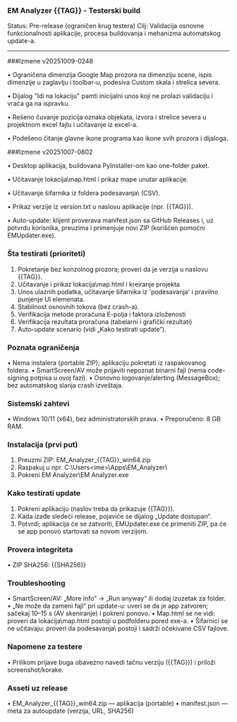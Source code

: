 ### **EM Analyzer {{TAG}} - Testerski build**

Status: Pre-release (ograničen krug testera)
Cilj: Validacija osnovne funkcionalnosti aplikacije, procesa buildovanja i mehanizma automatskog update-a.
________________________________________

###Izmene v20251009-0248

• Ograničena dimenzija Google Map prozora na dimenziju scene, ispis dimenzije u zaglavlju i toolbar-u, podesiva Custom skala i strelica severa.

• Dijalog "Idi na lokaciju" pamti inicijalni unos koji ne prolazi validaciju i vraća ga na ispravku.

• Rešeno čuvanje pozicija oznaka objekata, izvora i strelice severa u projektnom excel fajlu i učitavanje iz excel-a.

• Podešeno čitanje glavne ikone programa kao ikone svih prozora i dijaloga.



###Izmene v20251007-0802

•	Desktop aplikacija, buildovana PyInstaller-om kao one-folder paket.

•	Učitavanje lokacija\map.html i prikaz mape unutar aplikacije.

•	Učitavanje šifarnika iz foldera podesavanja\ (CSV).

•	Prikaz verzije iz version.txt u naslovu aplikacije (npr. {{TAG}}).

•	Auto-update: klijent proverava manifest.json sa GitHub Releases i, uz potvrdu korisnika, preuzima i primenjuje novi ZIP (korišćen pomoćni EMUpdater.exe).


### Šta testirati (prioriteti)
1.	Pokretanje bez konzolnog prozora; proveri da je verzija u naslovu {{TAG}}.
2.	Učitavanje i prikaz lokacija\map.html i kreiranje projekta
3.	Unos ulaznih podatka, učitavanje šifarnika iz 'podesavanja' i pravilno punjenje UI elemenata.
4.	Stabilnost osnovnih tokova (bez crash-a).
5.	Verifikacija metode proračuna E-polja i faktora izloženosti
6.	Verifikacija rezultata proračuna (tabelarni i grafički rezultati)
7.	Auto-update scenario (vidi „Kako testirati update“).

### Poznata ograničenja
•	Nema instalera (portable ZIP); aplikaciju pokretati iz raspakovanog foldera.
•	SmartScreen/AV može prijaviti nepoznat binarni fajl (nema code-signing potpisa u ovoj fazi).
•	Osnovno logovanje/alerting (MessageBox); bez automatskog slanja crash izveštaja.

### Sistemski zahtevi
•	Windows 10/11 (x64), bez administratorskih prava.
•	Preporučeno: 8 GB RAM.

### Instalacija (prvi put)
1.	Preuzmi ZIP: EM_Analyzer_{{TAG}}_win64.zip
2.	Raspakuj u npr. C:\Users\<ime>\Apps\EM_Analyzer\
3.	Pokreni EM Analyzer\EM Analyzer.exe

### Kako testirati update
1.	Pokreni aplikaciju (naslov treba da prikazuje {{TAG}}).
2.	Kada izađe sledeći release, pojaviće se dijalog „Update dostupan“.
3.	Potvrdi; aplikacija će se zatvoriti, EMUpdater.exe će primeniti ZIP, pa će se app ponovo startovati sa novom verzijom.

### Provera integriteta
•	ZIP SHA256: {{SHA256}}

### Troubleshooting
•	SmartScreen/AV: „More info” → „Run anyway“ ili dodaj izuzetak za folder.
•	„Ne može da zameni fajl“ pri update-u: uveri se da je app zatvoren; sačekaj 10–15 s (AV skeniranje) i pokreni ponovo.
•	Map.html se ne vidi: proveri da lokacija\map.html postoji u podfolderu pored exe-a.
•	Šifarnici se ne učitavaju: proveri da podesavanja\ postoji i sadrži očekivane CSV fajlove.

### Napomene za testere
•	Prilikom prijave buga obavezno navedi tačnu verziju ({{TAG}}) i priloži screenshot/korake.

### Asseti uz release
•	EM_Analyzer_{{TAG}}_win64.zip — aplikacija (portable)
•	manifest.json — meta za autoupdate (verzija, URL, SHA256)




